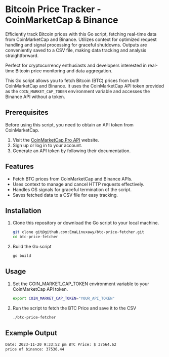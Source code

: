 # Bitcoin Price Tracker - CoinMarketCap & Binance

Efficiently track Bitcoin prices with this Go script, fetching real-time data from CoinMarketCap and Binance. Utilizes context for optimized request handling and signal processing for graceful shutdowns. Outputs are conveniently saved to a CSV file, making data tracking and analysis straightforward.

Perfect for cryptocurrency enthusiasts and developers interested in real-time Bitcoin price monitoring and data aggregation.

This Go script allows you to fetch Bitcoin (BTC) prices from both CoinMarketCap and Binance. It uses the CoinMarketCap API token provided as the `COIN_MARKET_CAP_TOKEN` environment variable and accesses the Binance API without a token.

## Prerequisites

Before using this script, you need to obtain an API token from CoinMarketCap.

1. Visit the [CoinMarketCap Pro API](https://pro.coinmarketcap.com) website.
2. Sign up or log in to your account.
3. Generate an API token by following their documentation.

## Features

- Fetch BTC prices from CoinMarketCap and Binance APIs.
- Uses context to manage and cancel HTTP requests effectively.
- Handles OS signals for graceful termination of the script.
- Saves fetched data to a CSV file for easy tracking.

## Installation

1. Clone this repository or download the Go script to your local machine.

   ```bash
   git clone git@github.com:EmaLinuxawy/btc-price-fetcher.git
   cd btc-price-fetcher

2. Build the Go script

   ```bash
   go build
   ```

## Usage

1. Set the COIN_MARKET_CAP_TOKEN environment variable to your CoinMarketCap API token.

   ```bash
   export COIN_MARKET_CAP_TOKEN="YOUR_API_TOKEN"
2. Run the script to fetch the BTC Price and save it to the CSV

   ```bash
   ./btc-price-fetcher
## Example Output

```bash
Date: 2023-11-20 9:33:52 pm BTC Price: $ 37564.62
price of binance: 37536.44
```
